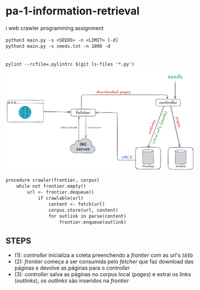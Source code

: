 # pa-1-information-retrieval
:information_source: web crawler programming assignment 


    python3 main.py -s <SEEDS> -n <LIMIT> [-d]
    python3 main.py -s seeds.txt -n 1000 -d


    pylint --rcfile=.pylintrc $(git ls-files '*.py')

<img src="./docs/imgs/crawler-1-img.png">



    procedure crawler(frontier, corpus)
        while not frontier.empty()
            url <- frontier.dequeue()
                if crawlable(url)
                    content <- fetch(url)
                    corpus.store(url, content)
                    for outlink in parse(content)
                        frontier.enqueue(outlink)

## STEPS

- (1): *controller* inicializa a coleta preenchendo a *frontier* com as url's `SEED`
- (2): *frontier* começa a ser consumida pelo *fetcher* que faz download das páginas e devolve as páginas para o *controller*
- (3): *controller* salva as páginas no corpus local (_pages_) e extrai os links (_outlinks_), os _outlinks_ são inseridos na *frontier*
